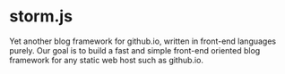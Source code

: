# storm.js
Yet another blog framework for github.io, written in front-end languages purely. Our goal is to build a fast and simple front-end oriented blog framework for any static web host such as github.io.
